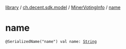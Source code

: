 [library](../../index.md) / [ch.decent.sdk.model](../index.md) / [MinerVotingInfo](index.md) / [name](./name.md)

# name

`@SerializedName("name") val name: `[`String`](https://kotlinlang.org/api/latest/jvm/stdlib/kotlin/-string/index.html)